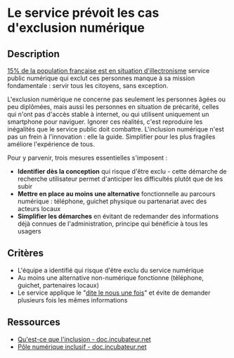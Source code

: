 # Le service prévoit les cas d'exclusion numérique

## Description

[15% de la population française est en situation d'illectronisme][1]
service public numérique qui exclut ces personnes manque à sa mission
fondamentale : servir tous les citoyens, sans exception.

L'exclusion numérique ne concerne pas seulement les personnes âgées ou
peu diplômées, mais aussi les personnes en situation de précarité,
celles qui n'ont pas d'accès stable à internet, ou qui utilisent
uniquement un smartphone pour naviguer. Ignorer ces réalités, c'est
reproduire les inégalités que le service public doit
combattre. L'inclusion numérique n'est pas un frein à l'innovation :
elle la guide. Simplifier pour les plus fragiles améliore l'expérience
de tous.

Pour y parvenir, trois mesures essentielles s'imposent :

- **Identifier dès la conception** qui risque d'être exclu - cette
  démarche de recherche utilisateur permet d'anticiper les difficultés
  plutôt que de les subir
- **Mettre en place au moins une alternative** fonctionnelle au parcours
  numérique : téléphone, guichet physique ou partenariat avec des acteurs
  locaux
- **Simplifier les démarches** en évitant de redemander des informations
  déjà connues de l'administration, principe qui bénéficie à tous les
  usagers

[1]: https://emmaus-connect.org/2023/11/etude-insee-illectronisme-en-france-une-tendance-encourageante/

## Critères

- L'équipe a identifié qui risque d'être exclu du service numérique
- Au moins une alternative non-numérique fonctionne (téléphone, guichet,
  partenaires locaux)
- Le service applique le "[dite le nous une fois](https://www.legifrance.gouv.fr/codes/article_lc/LEGIARTI000037313155/)"
et évite de demander plusieurs fois les mêmes informations

## Ressources

- [Qu'est-ce que l'inclusion - doc.incubateur.net](https://doc.incubateur.net/communaute/gerer-son-produit/les-standards/accessibilite-and-inclusion/rendre-un-service-inclusif/quest-ce-que-linclusion)
- [Pôle numérique inclusif - doc.incubateur.net](https://doc.incubateur.net/communaute/solliciter-et-contribuer-a-la-communaute/je-sollicite-de-laide-transverse/aide-transverse-pole-numerique-inclusif)
